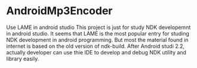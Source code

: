 # AndroidMp3Encoder
Use LAME in android studio
This project is just for study NDK developemnt in android studio.
It seems that LAME is the most popular entry for studing NDK development in android programming.
But most the material found in internet is based on the old version of ndk-build.
After Android studi 2.2, actually developer can use thie IDE to develop and debug NDK utility and library easily.
